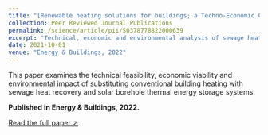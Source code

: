 ```yaml
---
title: "[Renewable heating solutions for buildings; a Techno-Economic Comparative Study of Sewage Heat Recovery and Solar Borehole Thermal Energy Storage System](https://doi.org/10.1016/j.enbuild.2022.111892)"
collection: Peer Reviewed Journal Publications
permalink: /science/article/pii/S0378778822000639
excerpt: "Technical, economic and environmental analysis of sewage heat recovery vs. solar borehole thermal energy storage for building heating."
date: 2021-10-01
venue: "Energy & Buildings, 2022"
---
```


This paper examines the technical feasibility, economic viability and environmental impact of substituting conventional building heating with sewage heat recovery and solar borehole thermal energy storage systems.

**Published in Energy & Buildings, 2022.**

[Read the full paper ↗](https://doi.org/10.1016/j.enbuild.2022.111892)
